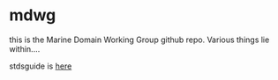 # mdwg
this is the Marine Domain Working Group github repo. Various things lie within....

stdsguide is [here](https://kusala9.github.io/mdwg/)
